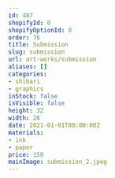 ```yaml
---
id: 487
shopifyId: 0
shopifyOptionId: 0
order: 76
title: Submission
slug: submission
url: art-works/submission
aliases: []
categories:
- shibari
- graphics
inStock: false
isVisible: false
height: 32
width: 26
date: 2021-01-01T00:00:00Z
materials:
- ink
- paper
price: 150
mainImage: submission_2.jpeg
---
```


